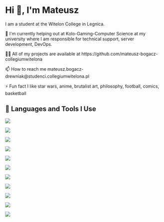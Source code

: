 <h1>Hi 👋, I'm Mateusz</h1>
<p>I am a student at the Witelon College in Legnica.</p>
<p>🔭 I'm currently helping out at Kolo-Gaming-Computer Science at my university where I am responsible for technical support, server development, DevOps.</p>
<p>👨‍💻 All of my projects are available at https://github.com/mateusz-bogacz-collegiumwitelona</p>
<p>📫 How to reach me mateusz.bogacz-drewniak@studenci.collegiumwitelona.pl</p>
<p>⚡ Fun fact I like star wars, anime, brutalist art, philosophy, football, comics, basketball</p>

<h2>🚀 Languages and Tools I Use</h2>


<a target="_blank" href="https://img.shields.io/badge/c++-%2300599C.svg?style=for-the-badge&logo=c%2B%2B&logoColor=white" style="display: inline-block;"><img src="https://img.shields.io/badge/c++-%2300599C.svg?style=for-the-badge&logo=c%2B%2B&logoColor=white"/></a>

<a target="_blank" href="https://img.shields.io/badge/css3-%231572B6.svg?style=for-the-badge&logo=css3&logoColor=white" style="display: inline-block;"><img src="https://img.shields.io/badge/css3-%231572B6.svg?style=for-the-badge&logo=css3&logoColor=white"/></a>

<a target="_blank" href="https://img.shields.io/badge/mysql-4479A1.svg?style=for-the-badge&logo=mysql&logoColor=white" style="display: inline-block;"><img src="https://img.shields.io/badge/mysql-4479A1.svg?style=for-the-badge&logo=mysql&logoColor=white"/></a>

<a target="_blank" href="https://img.shields.io/badge/sqlite-%2307405e.svg?style=for-the-badge&logo=sqlite&logoColor=white" style="display: inline-block;"><img src="https://img.shields.io/badge/sqlite-%2307405e.svg?style=for-the-badge&logo=sqlite&logoColor=white"/></a>

<a target="_blank" href="https://img.shields.io/badge/Windows%20Terminal-%234D4D4D.svg?style=for-the-badge&logo=windows-terminal&logoColor=white" style="display: inline-block;"><img src="https://img.shields.io/badge/Windows%20Terminal-%234D4D4D.svg?style=for-the-badge&logo=windows-terminal&logoColor=white"/></a>

<a target="_blank" href="https://img.shields.io/badge/python-3670A0?style=for-the-badge&logo=python&logoColor=ffdd54" style="display: inline-block;"><img src="https://img.shields.io/badge/python-3670A0?style=for-the-badge&logo=python&logoColor=ffdd54"/></a>

<a target="_blank" href="https://img.shields.io/badge/html5-%23E34F26.svg?style=for-the-badge&logo=html5&logoColor=white" style="display: inline-block;"><img src="https://img.shields.io/badge/html5-%23E34F26.svg?style=for-the-badge&logo=html5&logoColor=white"/></a>

<a target="_blank" href="https://img.shields.io/badge/java-%23ED8B00.svg?style=for-the-badge&logo=openjdk&logoColor=white" style="display: inline-block;"><img src="https://img.shields.io/badge/java-%23ED8B00.svg?style=for-the-badge&logo=openjdk&logoColor=white"/></a>

<a target="_blank" href="https://img.shields.io/badge/java-%23ED8B00.svg?style=for-the-badge&logo=openjdk&logoColor=white" style="display: inline-block;"><img src="https://img.shields.io/badge/java-%23ED8B00.svg?style=for-the-badge&logo=openjdk&logoColor=white"/></a>

<a target="_blank" href="https://img.shields.io/badge/ansible-%231A1918.svg?style=for-the-badge&logo=ansible&logoColor=white" style="display: inline-block;"><img src="https://img.shields.io/badge/ansible-%231A1918.svg?style=for-the-badge&logo=ansible&logoColor=white"/></a>

<a target="_blank" href="https://img.shields.io/badge/PowerShell-%235391FE.svg?style=for-the-badge&logo=powershell&logoColor=white" style="display: inline-block;"><img src="https://img.shields.io/badge/PowerShell-%235391FE.svg?style=for-the-badge&logo=powershell&logoColor=white"/></a>




